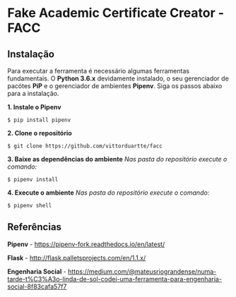 # Fake Academic Certificate Creator - FACC

## Instalação

Para executar a ferramenta é necessário algumas ferramentas fundamentais. O **Python 3.6.x** devidamente instalado, o seu gerenciador de pacótes **PiP** e o gerenciador de ambientes **Pipenv**. Siga os passos abaixo para a instalação.

**1. Instale o Pipenv**
```
$ pip install pipenv

```

**2. Clone o repositório**
```
$ git clone https://github.com/vittorduartte/facc

```

**3. Baixe as dependências do ambiente**
*Nas pasta do repositório execute o comando:*
```
$ pipenv install

```

**4. Execute o ambiente**
*Nas pasta do repositório execute o comando:*
```
$ pipenv shell

```

## Referências

**Pipenv** - https://pipenv-fork.readthedocs.io/en/latest/

**Flask** - http://flask.palletsprojects.com/en/1.1.x/

**Engenharia Social** - https://medium.com/@mateusriograndense/numa-tarde-t%C3%A3o-linda-de-sol-codei-uma-ferramenta-para-engenharia-social-8f83cafa57f7

  

